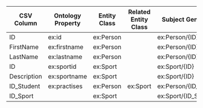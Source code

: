 | CSV Column   | Ontology Property | Entity Class | Related Entity Class | Subject Generation  | Join Condition  |
|-------------|------------------|--------------|----------------------|----------------------|----------------|
| ID          | ex:id            | ex:Person    |                      | ex:Person/{ID}      |                |
| FirstName   | ex:firstname     | ex:Person    |                      | ex:Person/{ID}      |                |
| LastName    | ex:lastname      | ex:Person    |                      | ex:Person/{ID}      |                |
| ID          | ex:sportid       | ex:Sport     |                      | ex:Sport/{ID}       |                |
| Description | ex:sportname     | ex:Sport     |                      | ex:Sport/{ID}       |                |
| ID_Student  | ex:practises     | ex:Person    | ex:Sport             | ex:Person/{ID_Student} | ID_Sport=ID  |
| ID_Sport    |                  | ex:Sport     |                      | ex:Sport/{ID_Sport} |                |
